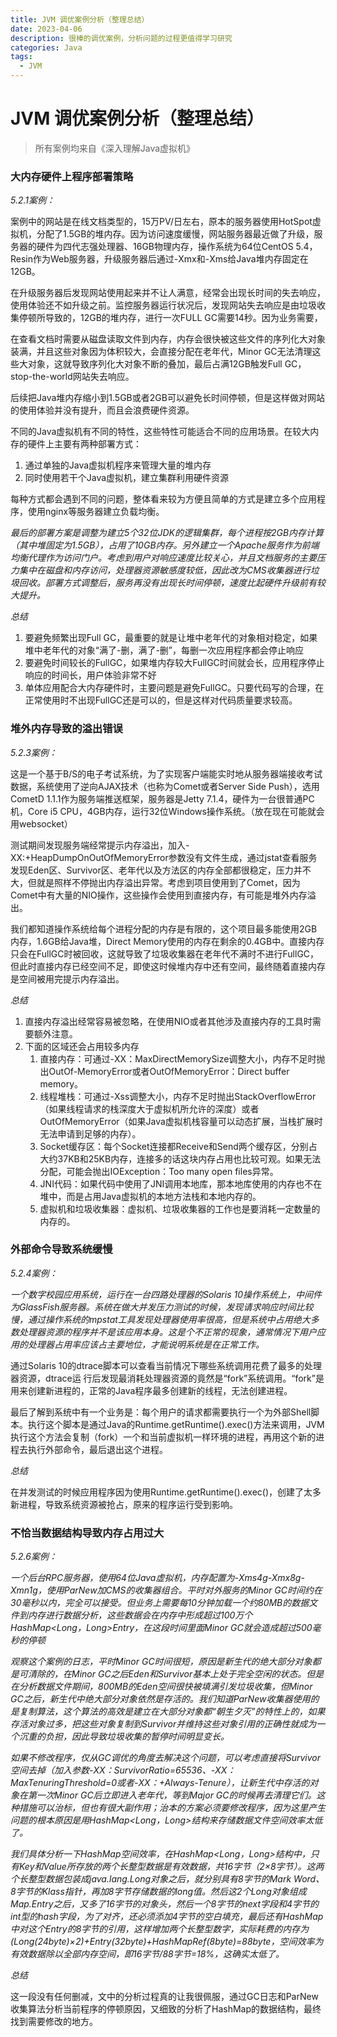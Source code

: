 ```yaml
---
title: JVM 调优案例分析（整理总结）
date: 2023-04-06 
description: 很棒的调优案例，分析问题的过程更值得学习研究
categories: Java
tags: 
  - JVM
---
```

# JVM 调优案例分析（整理总结）

> 所有案例均来自《深入理解Java虚拟机》
> 

### 大内存硬件上程序部署策略

*5.2.1案例：*

案例中的网站是在线文档类型的，15万PV/日左右，原本的服务器使用HotSpot虚拟机，分配了1.5GB的堆内存。因为访问速度缓慢，网站服务器最近做了升级，服务器的硬件为四代志强处理器、16GB物理内存，操作系统为64位CentOS 5.4，Resin作为Web服务器，升级服务器后通过-Xmx和-Xms给Java堆内存固定在12GB。

在升级服务器后发现网站使用起来并不让人满意，经常会出现长时间的失去响应，使用体验还不如升级之前。监控服务器运行状况后，发现网站失去响应是由垃圾收集停顿所导致的，12GB的堆内存，进行一次FULL GC需要14秒。因为业务需要，

在查看文档时需要从磁盘读取文件到内存，内存会很快被这些文件的序列化大对象装满，并且这些对象因为体积较大，会直接分配在老年代，Minor GC无法清理这些大对象，这就导致序列化大对象不断的叠加，最后占满12GB触发Full GC，stop-the-world网站失去响应。

后续把Java堆内存缩小到1.5GB或者2GB可以避免长时间停顿，但是这样做对网站的使用体验并没有提升，而且会浪费硬件资源。

不同的Java虚拟机有不同的特性，这些特性可能适合不同的应用场景。在较大内存的硬件上主要有两种部署方式：

1. 通过单独的Java虚拟机程序来管理大量的堆内存
2. 同时使用若干个Java虚拟机，建立集群利用硬件资源

每种方式都会遇到不同的问题，整体看来较为方便且简单的方式是建立多个应用程序，使用nginx等服务器建立负载均衡。

*最后的部署方案是调整为建立5个32位JDK的逻辑集群，每个进程按2GB内存计算（其中堆固定为1.5GB），占用了10GB内存。另外建立一个Apache服务作为前端均衡代理作为访问门户。考虑到用户对响应速度比较关心，并且文档服务的主要压力集中在磁盘和内存访问，处理器资源敏感度较低，因此改为CMS收集器进行垃圾回收。部署方式调整后，服务再没有出现长时间停顿，速度比起硬件升级前有较大提升。*

*总结*

1. 要避免频繁出现Full GC，最重要的就是让堆中老年代的对象相对稳定，如果堆中老年代的对象“满了-删，满了-删”，每删一次应用程序都会停止响应
2. 要避免时间较长的FullGC，如果堆内存较大FullGC时间就会长，应用程序停止响应的时间长，用户体验非常不好
3. 单体应用配合大内存硬件时，主要问题是避免FullGC。只要代码写的合理，在正常使用时不出现FullGC还是可以的，但是这样对代码质量要求较高。

### 堆外内存导致的溢出错误

*5.2.3案例：*

这是一个基于B/S的电子考试系统，为了实现客户端能实时地从服务器端接收考试数据，系统使用了逆向AJAX技术（也称为Comet或者Server Side Push），选用CometD 1.1.1作为服务端推送框架，服务器是Jetty 7.1.4，硬件为一台很普通PC机，Core i5 CPU，4GB内存，运行32位Windows操作系统。（放在现在可能就会用websocket）

测试期间发现服务端经常提示内存溢出，加入-XX:+HeapDumpOnOutOfMemoryError参数没有文件生成，通过jstat查看服务发现Eden区、Survivor区、老年代以及方法区的内存全部都很稳定，压力并不大，但就是照样不停抛出内存溢出异常。考虑到项目使用到了Comet，因为Comet中有大量的NIO操作，这些操作会使用到直接内存，有可能是堆外内存溢出。

我们都知道操作系统给每个进程分配的内存是有限的，这个项目最多能使用2GB内存，1.6GB给Java堆，Direct Memory使用的内存在剩余的0.4GB中。直接内存只会在FullGC时被回收，这就导致了垃圾收集器在老年代不满时不进行FullGC，但此时直接内存已经空间不足，即使这时候堆内存中还有空间，最终随着直接内存是空间被用完提示内存溢出。

*总结*

1. 直接内存溢出经常容易被忽略，在使用NIO或者其他涉及直接内存的工具时需要额外注意。
2. 下面的区域还会占用较多内存
    1. 直接内存：可通过-XX：MaxDirectMemorySize调整大小，内存不足时抛出OutOf-MemoryError或者OutOfMemoryError：Direct buffer memory。
    2. 线程堆栈：可通过-Xss调整大小，内存不足时抛出StackOverflowError（如果线程请求的栈深度大于虚拟机所允许的深度）或者OutOfMemoryError（如果Java虚拟机栈容量可以动态扩展，当栈扩展时无法申请到足够的内存）。
    3. Socket缓存区：每个Socket连接都Receive和Send两个缓存区，分别占大约37KB和25KB内存，连接多的话这块内存占用也比较可观。如果无法分配，可能会抛出IOException：Too many open files异常。
    4. JNI代码：如果代码中使用了JNI调用本地库，那本地库使用的内存也不在堆中，而是占用Java虚拟机的本地方法栈和本地内存的。
    5. 虚拟机和垃圾收集器：虚拟机、垃圾收集器的工作也是要消耗一定数量的内存的。

### 外部命令导致系统缓慢

*5.2.4案例：*

*一个数字校园应用系统，运行在一台四路处理器的Solaris 10操作系统上，中间件为GlassFish服务器。系统在做大并发压力测试的时候，发现请求响应时间比较慢，通过操作系统的mpstat工具发现处理器使用率很高，但是系统中占用绝大多数处理器资源的程序并不是该应用本身。这是个不正常的现象，通常情况下用户应用的处理器占用率应该占主要地位，才能说明系统是在正常工作。*

通过Solaris 10的dtrace脚本可以查看当前情况下哪些系统调用花费了最多的处理器资源，dtrace运
行后发现最消耗处理器资源的竟然是“fork”系统调用。“fork”是用来创建新进程的，正常的Java程序最多创建新的线程，无法创建进程。

最后了解到系统中有一个业务是：每个用户的请求都需要执行一个为外部Shell脚本。执行这个脚本是通过Java的Runtime.getRuntime().exec()方法来调用，JVM执行这个方法会复制（fork）一个和当前虚拟机一样环境的进程，再用这个新的进程去执行外部命令，最后退出这个进程。

*总结*

在并发测试的时候应用程序因为使用Runtime.getRuntime().exec()，创建了太多新进程，导致系统资源被抢占，原来的程序运行受到影响。

### 不恰当数据结构导致内存占用过大

*5.2.6案例：*

*一个后台RPC服务器，使用64位Java虚拟机，内存配置为-Xms4g-Xmx8g-Xmn1g，使用ParNew加CMS的收集器组合。平时对外服务的Minor GC时间约在30毫秒以内，完全可以接受。但业务上需要每10分钟加载一个约80MB的数据文件到内存进行数据分析，这些数据会在内存中形成超过100万个HashMap<Long，Long>Entry，在这段时间里面Minor GC就会造成超过500毫秒的停顿*

*观察这个案例的日志，平时Minor GC时间很短，原因是新生代的绝大部分对象都是可清除的，在Minor GC之后Eden和Survivor基本上处于完全空闲的状态。但是在分析数据文件期间，800MB的Eden空间很快被填满引发垃圾收集，但Minor GC之后，新生代中绝大部分对象依然是存活的。我们知道ParNew收集器使用的是复制算法，这个算法的高效是建立在大部分对象都“朝生夕灭”的特性上的，如果存活对象过多，把这些对象复制到Survivor并维持这些对象引用的正确性就成为一个沉重的负担，因此导致垃圾收集的暂停时间明显变长。*

*如果不修改程序，仅从GC调优的角度去解决这个问题，可以考虑直接将Survivor空间去掉（加入参数-XX：SurvivorRatio=65536、-XX：MaxTenuringThreshold=0或者-XX：+Always-Tenure），让新生代中存活的对象在第一次Minor GC后立即进入老年代，等到Major GC的时候再去清理它们。这种措施可以治标，但也有很大副作用；治本的方案必须要修改程序，因为这里产生问题的根本原因是用HashMap<Long，Long>结构来存储数据文件空间效率太低了。*

*我们具体分析一下HashMap空间效率，在HashMap<Long，Long>结构中，只有Key和Value所存放的两个长整型数据是有效数据，共16字节（2×8字节）。这两个长整型数据包装成java.lang.Long对象之后，就分别具有8字节的Mark Word、8字节的Klass指针，再加8字节存储数据的long值。然后这2个Long对象组成Map.Entry之后，又多了16字节的对象头，然后一个8字节的next字段和4字节的int型的hash字段，为了对齐，还必须添加4字节的空白填充，最后还有HashMap中对这个Entry的8字节的引用，这样增加两个长整型数字，实际耗费的内存为(Long(24byte)×2)+Entry(32byte)+HashMapRef(8byte)=88byte，空间效率为有效数据除以全部内存空间，即16字节/88字节=18%，这确实太低了。*

*总结*

这一段没有任何删减，文中的分析过程真的让我很佩服，通过GC日志和ParNew收集算法分析当前程序的停顿原因，又细致的分析了HashMap的数据结构，最终找到需要修改的地方。